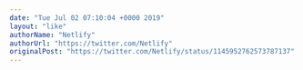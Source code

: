 ```yaml
---
date: "Tue Jul 02 07:10:04 +0000 2019"
layout: "like"
authorName: "Netlify"
authorUrl: "https://twitter.com/Netlify"
originalPost: "https://twitter.com/Netlify/status/1145952762573787137"
---
```


